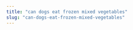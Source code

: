 ```yaml
---
title: "can dogs eat frozen mixed vegetables"
slug: "can-dogs-eat-frozen-mixed-vegetables"
---
```


